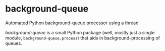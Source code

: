 # background-queue
Automated Python background-queue processor using a thread

*background-queue* is a small Python package (well, mostly just a single module, `background-queue.process`) that aids in background-processing of queues.
